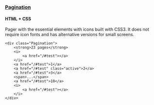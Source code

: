 ### [Pagination](components/Pagination)
#### HTML + CSS

Pager with the essential elements with icons built with CSS3. It does not require icon fonts and has alternative versions for small screens.

```
<div class="Pagination">
    <strong>23 pages</strong>
    <i>
        <a href="/#test"></a>
    </i>
    <a href="/#test">1</a>
    <a href="/#test" class="active">2</a>
    <a href="/#test">3</a>
    <span>...</span>
    <a href="/#test">10</a>
    <i>
        <a href="/#test"></a>
    </i>
</div>
```